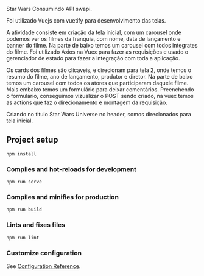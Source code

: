  Star Wars
Consumindo API swapi.

Foi utilizado Vuejs com vuetify para desenvolvimento das telas.

A atividade consiste em criação da tela inicial, com um carousel onde podemos ver os filmes da franquia, com nome, data de lançamento e banner do filme. Na parte de baixo temos um carousel com todos integrates do filme. Foi utilizado Axios na Vuex para fazer as requisições e usado o gerenciador de estado para fazer a integração com toda a aplicação.

Os cards dos filmes são clicaveis, e direcionam para tela 2, onde temos o resumo do filme, ano de lançamento, produtor e diretor. Na parte de baixo temos um carousel com todos os atores que participaram daquele filme. Mais embaixo temos um formulário para deixar comentários. Preenchendo o formulário, conseguimos vizualizar o POST sendo criado, na vuex temos as actions que faz o direcionamento e montagem da requisição.

Criando no titulo Star Wars Universe no header, somos direcionados para tela inicial.

## Project setup
```
npm install
```

### Compiles and hot-reloads for development
```
npm run serve
```

### Compiles and minifies for production
```
npm run build
```

### Lints and fixes files
```
npm run lint
```

### Customize configuration
See [Configuration Reference](https://cli.vuejs.org/config/).
